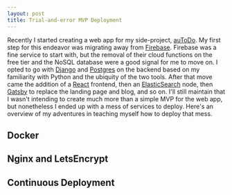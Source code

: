 ```yaml
---
layout: post
title: Trial-and-error MVP Deployment
---
```


Recently I started creating a web app for my side-project, [auToDo](https://autodo.app). My first step for this endeavor was migrating away from [Firebase](). Firebase was a fine service to start with, but the removal of their cloud functions on the free tier and the NoSQL database were a good signal for me to move on. I opted to go with [Django]() and [Postgres]() on the backend based on my familiarity with Python and the ubiquity of the two tools. After that move came the addition of a [React]() frontend, then an [ElasticSearch]() node, then [Gatsby]() to replace the landing page and blog, and so on. I'll still maintain that I wasn't intending to create much more than a simple MVP for the web app, but nonetheless I ended up with a mess of services to deploy. Here's an overview of my adventures in teaching myself how to deploy that mess.

## Docker 

## Nginx and LetsEncrypt

## Continuous Deployment
